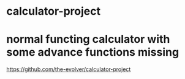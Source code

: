 # calculator-project
# normal functing calculator with some advance functions missing 

https://github.com/the-evolver/calculator-project
